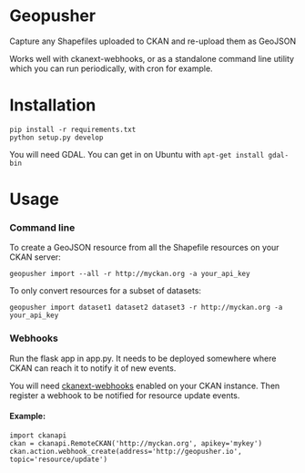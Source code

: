 Geopusher
=========
Capture any Shapefiles uploaded to CKAN and re-upload them as GeoJSON

Works well with ckanext-webhooks, or as a standalone command line utility which you can run periodically, with cron for example.

Installation
============
```
pip install -r requirements.txt
python setup.py develop
```
You will need GDAL. You can get in on Ubuntu with `apt-get install gdal-bin`

Usage
=====
### Command line

To create a GeoJSON resource from all the Shapefile resources on your CKAN
server:
```
geopusher import --all -r http://myckan.org -a your_api_key
```

To only convert resources for a subset of datasets:
```
geopusher import dataset1 dataset2 dataset3 -r http://myckan.org -a your_api_key
```

### Webhooks
Run the flask app in app.py. It needs to be deployed somewhere where CKAN
can reach it to notify it of new events.

You will need [ckanext-webhooks](https://github.com/deniszgonjanin/ckanext-webhooks)
enabled on your CKAN instance. Then register a webhook to be notified for
resource update events.

#### Example:
```
import ckanapi
ckan = ckanapi.RemoteCKAN('http://myckan.org', apikey='mykey')
ckan.action.webhook_create(address='http://geopusher.io', topic='resource/update')
```
